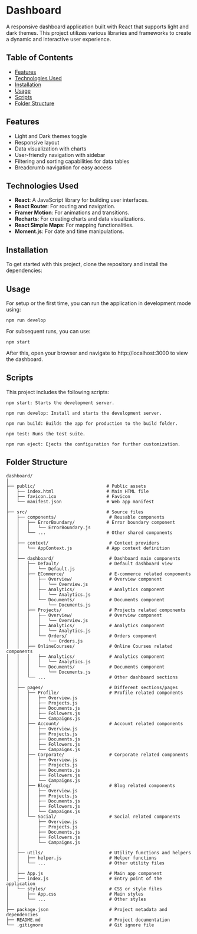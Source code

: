# Dashboard

A responsive dashboard application built with React that supports light and dark themes. This project utilizes various libraries and frameworks to create a dynamic and interactive user experience.

## Table of Contents

- [Features](#features)
- [Technologies Used](#technologies-used)
- [Installation](#installation)
- [Usage](#usage)
- [Scripts](#scripts)
- [Folder Structure](#folder-structure)

## Features

- Light and Dark themes toggle
- Responsive layout
- Data visualization with charts
- User-friendly navigation with sidebar
- Filtering and sorting capabilities for data tables
- Breadcrumb navigation for easy access

## Technologies Used

- **React**: A JavaScript library for building user interfaces.
- **React Router**: For routing and navigation.
- **Framer Motion**: For animations and transitions.
- **Recharts**: For creating charts and data visualizations.
- **React Simple Maps**: For mapping functionalities.
- **Moment.js**: For date and time manipulations.

## Installation

To get started with this project, clone the repository and install the dependencies:

## Usage

For setup or the first time, you can run the application in development mode using:

```
npm run develop

```

For subsequent runs, you can use:

```
npm start

```

After this, open your browser and navigate to http://localhost:3000 to view the dashboard.

## Scripts

This project includes the following scripts:

```
npm start: Starts the development server.
```

```
npm run develop: Install and starts the development server.
```

```
npm run build: Builds the app for production to the build folder.
```

```
npm test: Runs the test suite.
```

```
npm run eject: Ejects the configuration for further customization.
```

## Folder Structure

```
dashboard/
│
├── public/                           # Public assets
│   ├── index.html                    # Main HTML file
│   ├── favicon.ico                   # Favicon
│   └── manifest.json                 # Web app manifest
│
├── src/                              # Source files
│   ├── components/                    # Reusable components
│   │   ├── ErrorBoundary/            # Error boundary component
│   │   │   └── ErrorBoundary.js
│   │   └── ...                       # Other shared components
│   │
│   ├── context/                       # Context providers
│   │   └── AppContext.js             # App context definition
│   │
│   ├── dashboard/                     # Dashboard main components
│   │   ├── Default/                   # Default dashboard view
│   │   │   └── Default.js
│   │   ├── ECommerce/                 # E-commerce related components
│   │   │   ├── Overview/              # Overview component
│   │   │   │   └── Overview.js
│   │   │   ├── Analytics/             # Analytics component
│   │   │   │   └── Analytics.js
│   │   │   └── Documents/             # Documents component
│   │   │       └── Documents.js
│   │   ├── Projects/                  # Projects related components
│   │   │   ├── Overview/              # Overview component
│   │   │   │   └── Overview.js
│   │   │   ├── Analytics/             # Analytics component
│   │   │   │   └── Analytics.js
│   │   │   └── Orders/                # Orders component
│   │   │       └── Orders.js
│   │   ├── OnlineCourses/             # Online Courses related components
│   │   │   ├── Analytics/             # Analytics component
│   │   │   │   └── Analytics.js
│   │   │   └── Documents/             # Documents component
│   │   │       └── Documents.js
│   │   └── ...                        # Other dashboard sections
│   │
│   ├── pages/                         # Different sections/pages
│   │   ├── Profile/                   # Profile related components
│   │   │   ├── Overview.js
│   │   │   ├── Projects.js
│   │   │   ├── Documents.js
│   │   │   ├── Followers.js
│   │   │   └── Campaigns.js
│   │   ├── Account/                   # Account related components
│   │   │   ├── Overview.js
│   │   │   ├── Projects.js
│   │   │   ├── Documents.js
│   │   │   ├── Followers.js
│   │   │   └── Campaigns.js
│   │   ├── Corporate/                 # Corporate related components
│   │   │   ├── Overview.js
│   │   │   ├── Projects.js
│   │   │   ├── Documents.js
│   │   │   ├── Followers.js
│   │   │   └── Campaigns.js
│   │   ├── Blog/                      # Blog related components
│   │   │   ├── Overview.js
│   │   │   ├── Projects.js
│   │   │   ├── Documents.js
│   │   │   ├── Followers.js
│   │   │   └── Campaigns.js
│   │   └── Social/                    # Social related components
│   │       ├── Overview.js
│   │       ├── Projects.js
│   │       ├── Documents.js
│   │       ├── Followers.js
│   │       └── Campaigns.js
│   │
│   ├── utils/                         # Utility functions and helpers
│   │   ├── helper.js                  # Helper functions
│   │   └── ...                        # Other utility files
│   │
│   ├── App.js                         # Main app component
│   ├── index.js                       # Entry point of the application
│   └── styles/                        # CSS or style files
│       ├── App.css                    # Main styles
│       └── ...                        # Other styles
│
├── package.json                       # Project metadata and dependencies
├── README.md                          # Project documentation
└── .gitignore                         # Git ignore file

```
